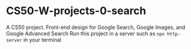 # CS50-W-projects-0-search
A CS50 project. Front-end design for Google Search, Google Images, and Google Advanced Search
Run this project in a server such as `npx http-server` in your terminal